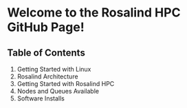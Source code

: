 # Welcome to the Rosalind HPC GitHub Page!

## Table of Contents

1.  Getting Started with Linux
2.  Rosalind Architecture
3.  Getting Started with Rosalind HPC
4.  Nodes and Queues Available
5.  Software Installs

